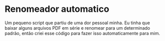 
# Renomeador automatico

Um pequeno script que partiu de uma dor pessoal minha. Eu tinha que baixar alguns arquivos PDF em série e renomear para um determinado padrão, então criei esse código para fazer isso automaticamente para mim.
